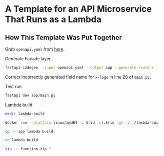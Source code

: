 # A Template for an API Microservice That Runs as a Lambda

## How This Template Was Put Together

Grab `openapi.yaml` from [here](https://github.com/psvehla/openapi-template/blob/peter/openapi.yaml).

Generate Facade layer.

```bash
fastapi-codegen --input openapi.yaml --output app --generate-routers --output-model-type pydantic_v2.BaseModel
```

Correct incorrectly generated field name for `x-logo` in line 20 of `main.py`.

Test run.

```bash
fastapi dev app/main.py
```

Lambda build.

```bash
mkdir lambda-build

docker run --platform linux/amd64 -u $(id -u):$(id -g) -v ./lambda-build:/lambda-build -v ./requirements.txt:/requirements.txt -v ~/.cache/pip:/.cache/pip python:3.12 pip install -r /requirements.txt -t /lambda-build

cp -r app lambda-build

cd lambda-build

zip -r function.zip *
```
